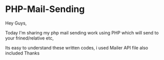 # PHP-Mail-Sending
Hey Guys,

Today I'm sharing my php mail sending work using PHP which will send to your frined/relative etc,

Its easy to understand these written codes, i used Mailer API file also included
Thanks


